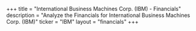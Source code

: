 +++
title = "International Business Machines Corp. (IBM) - Financials"
description = "Analyze the Financials for International Business Machines Corp. (IBM)"
ticker = "IBM"
layout = "financials"
+++

